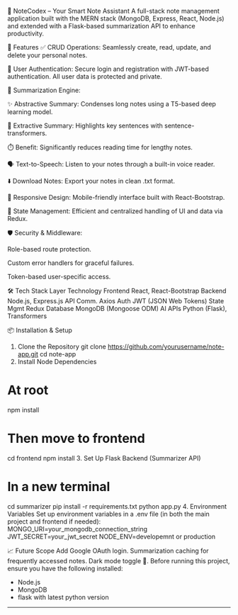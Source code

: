 📝 NoteCodex – Your Smart Note Assistant
A full-stack note management application built with the MERN stack (MongoDB, Express, React, Node.js) and extended with a Flask-based summarization API to enhance productivity.

🚀 Features
✅ CRUD Operations: Seamlessly create, read, update, and delete your personal notes.

🔐 User Authentication: Secure login and registration with JWT-based authentication. All user data is protected and private.

🧠 Summarization Engine:

✨ Abstractive Summary: Condenses long notes using a T5-based deep learning model.

📌 Extractive Summary: Highlights key sentences with sentence-transformers.

⏱️ Benefit: Significantly reduces reading time for lengthy notes.

🗣️ Text-to-Speech: Listen to your notes through a built-in voice reader.

⬇️ Download Notes: Export your notes in clean .txt format.

📱 Responsive Design: Mobile-friendly interface built with React-Bootstrap.

🔄 State Management: Efficient and centralized handling of UI and data via Redux.

🛡️ Security & Middleware:

Role-based route protection.

Custom error handlers for graceful failures.

Token-based user-specific access.

🛠️ Tech Stack
Layer	Technology
Frontend	React, React-Bootstrap
Backend	Node.js, Express.js
API Comm.	Axios
Auth	JWT (JSON Web Tokens)
State Mgmt	Redux
Database	MongoDB (Mongoose ODM)
AI APIs	Python (Flask), Transformers

📦 Installation & Setup
1. Clone the Repository
git clone https://github.com/yourusername/note-app.git
cd note-app
2. Install Node Dependencies
# At root
npm install

# Then move to frontend
cd frontend
npm install
3. Set Up Flask Backend (Summarizer API)
# In a new terminal
cd summarizer
pip install -r requirements.txt
python app.py
4. Environment Variables
Set up environment variables in a .env file (in both the main project and frontend if needed):
   MONGO_URI=your_mongodb_connection_string
   JWT_SECRET=your_jwt_secret
   NODE_ENV=developemnt or production


📈 Future Scope
Add Google OAuth login.
Summarization caching for frequently accessed notes.
Dark mode toggle 🌙.
Before running this project, ensure you have the following installed:  
- Node.js  
- MongoDB
- flask with latest python version

---

